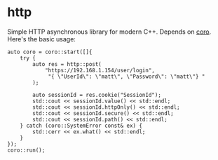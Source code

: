http
====

Simple HTTP asynchronous library for modern C++. Depends on [coro](https://github.com/mfichman/coro.git). Here's the basic usage:

```
auto coro = coro::start([]{
    try {
        auto res = http::post(
            "https://192.168.1.154/user/login", 
             "{ \"UserId\": \"matt\", \"Password\": \"matt\"} "
        );

        auto sessionId = res.cookie("SessionId");
        std::cout << sessionId.value() << std::endl;
        std::cout << sessionId.httpOnly() << std::endl;
        std::cout << sessionId.secure() << std::endl;
        std::cout << sessionId.path() << std::endl;
    } catch (coro::SystemError const& ex) {
        std::cerr << ex.what() << std::endl;
    }
});
coro::run();
```


